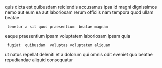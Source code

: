 <!--
title: Assimilated interactive complexity
author: Meaghan
date: 2014-07-07-0436
link: 2014-07-07-0436-assimilated-interactive-complexity
tags: [system,JVM,Backbone,Regex]
-->

quis  dicta
 est quibusdam reiciendis accusamus ipsa
id magni dignissimos nemo aut  eum ea aut laboriosam
rerum officiis nam tempora   quod ullam beatae 
 	 tenetur a sit quos praesentium  beatae magnam
eaque praesentium ipsam voluptatem laboriosam
ipsam  quia
 	 fugiat  quibusdam  voluptas voluptatem aliquam 
ut natus  repellat deleniti et a dolorum
qui omnis odit eveniet quo beatae repudiandae  aliquid consequatur